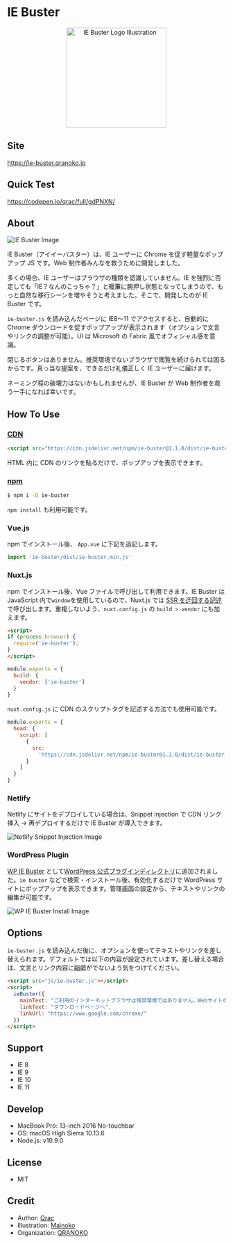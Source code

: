 # IE Buster

<p align="center">
  <img width="230" src="https://i.gyazo.com/a238286ee75bc88afb08abb435192bf1.png" alt="IE Buster Logo Illustration">
</p>

## Site

https://ie-buster.qranoko.jp

## Quick Test

https://codepen.io/qrac/full/gdPNXN/

## About

![IE Buster Image](https://i.gyazo.com/9d06f4a348768f7fb6559ffe487a166a.png)

IE Buster（アイイーバスター）は、IE ユーザーに Chrome を促す軽量なポップアップ JS です。Web 制作者みんなを救うために開発しました。

多くの場合、IE ユーザーはブラウザの種類を認識していません。IE を強烈に否定しても「IE？なんのこっちゃ？」と暖簾に腕押し状態となってしまうので、もっと自然な移行シーンを増やそうと考えました。そこで、開発したのが IE Buster です。

`ie-buster.js` を読み込んだページに IE8〜11 でアクセスすると、自動的に Chrome ダウンロードを促すポップアップが表示されます（オプションで文言やリンクの調整が可能）。UI は Microsoft の Fabric 風でオフィシャル感を意識。

閉じるボタンはありません。推奨環境でないブラウザで閲覧を続けられては困るからです。真っ当な提案を、できるだけ礼儀正しく IE ユーザーに届けます。

ネーミング程の破壊力はないかもしれませんが、IE Buster が Web 制作者を救う一手になれば幸いです。

## How To Use

### [CDN](https://www.jsdelivr.com/package/npm/ie-buster)

```html
<script src="https://cdn.jsdelivr.net/npm/ie-buster@1.1.0/dist/ie-buster.min.js"></script>
```

HTML 内に CDN のリンクを貼るだけで、ポップアップを表示できます。

### [npm](https://www.npmjs.com/package/ie-buster)

```bash
$ npm i -D ie-buster
```

`npm install` も利用可能です。

### Vue.js

npm でインストール後、 `App.vue` に下記を追記します。

```js
import 'ie-buster/dist/ie-buster.min.js'
```

### Nuxt.js

npm でインストール後、Vue ファイルで呼び出して利用できます。IE Buster は JavaScript 内で`window`を使用しているので、Nuxt.js では [SSR を迂回する記述](https://ja.nuxtjs.org/faq/window-document-undefined/)で呼び出します。重複しないよう、`nuxt.config.js` の `build > vendor` にも加えます。

```html
<script>
if (process.browser) {
  require('ie-buster');
}
</script>
```

```js
module.exports = {
  build: {
    vendor: ['ie-buster']
  }
}
```

`nuxt.config.js` に CDN のスクリプトタグを記述する方法でも使用可能です。

```js
module.exports = {
  head: {
    script: [
      {
        src:
          'https://cdn.jsdelivr.net/npm/ie-buster@1.1.0/dist/ie-buster.min.js'
      }
    ]
  }
}
```

### Netlify

Netlify にサイトをデプロイしている場合は、Snippet injection で CDN リンク挿入 → 再デプロイするだけで IE Buster が導入できます。

![Netlify Snippet Injection Image](https://i.gyazo.com/ef81f2d9153b817a5a1b851656289d75.png)

### WordPress Plugin

[WP IE Buster](https://github.com/qrac/wp-ie-buster-dev) として[WordPress 公式プラグインディレクトリ](https://wordpress.org/plugins/wp-ie-buster/)に追加されました。`ie buster` などで検索・インストール後、有効化するだけで WordPress サイトにポップアップを表示できます。管理画面の設定から、テキストやリンクの編集が可能です。

![WP IE Buster Install Image](https://i.gyazo.com/2fffbb18f83a7287a2be3063b7bd53a8.png)

## Options

`ie-buster.js` を読み込んだ後に、オプションを使ってテキストやリンクを差し替えられます。デフォルトでは以下の内容が設定されています。差し替える場合は、文言とリンク内容に齟齬がでないよう気をつけてください。

```html
<script src="js/ie-buster.js"></script>
<script>
  ieBuster({
    mainText: "ご利用のインターネットブラウザは推奨環境ではありません。Webサイトの動作が保証できませんので、最新の Google Chrome をご利用ください。",
    linkText: "ダウンロードページへ",
    linkUrl: "https://www.google.com/chrome/"
  })
</script>
```

## Support

- IE 8
- IE 9
- IE 10
- IE 11

## Develop

- MacBook Pro: 13-inch 2016 No-touchbar
- OS: macOS High Sierra 10.13.6
- Node.js: v10.9.0

## License

- MIT

## Credit

- Author: [Qrac](https://qrac.jp)
- Illustration: [Mainoko](https://mainoko.jp)
- Organization: [QRANOKO](https://qranoko.jp)

